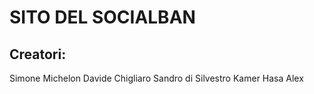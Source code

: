 # SITO DEL SOCIALBAN

## Creatori:
Simone Michelon
Davide Chigliaro
Sandro di Silvestro
Kamer Hasa
Alex 
